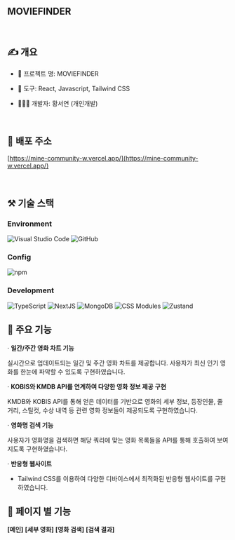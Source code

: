 ## MOVIEFINDER
  
## ✍️ 개요

- 📄 프로젝트 명: MOVIEFINDER
- 🔨 도구: React, Javascript, Tailwind CSS
- 👩🏻‍💻 개발자: 황서연 (개인개발)


   
## 💾 배포 주소

[https://mine-community-w.vercel.app/](https://mine-community-w.vercel.app/)


   
## ⚒️ 기술 스택

### Environment
![Visual Studio Code](https://img.shields.io/badge/visual%20studio%20code-297ACC?style=flat-square&logo=visualstudiocode&logoColor=white)
![GitHub](https://img.shields.io/badge/github-181717?style=flat-square&logo=github&logoColor=white)

### Config
![npm](https://img.shields.io/badge/npm-CB3837?style=flat-square&logo=npm&logoColor=white)

### Development
![TypeScript](https://img.shields.io/badge/TypeScript-3178C6?style=flat-square&logo=typescript&logoColor=white)
![NextJS](https://img.shields.io/badge/NextJS-000000?style=flat-square&logo=nextdotjs&logoColor=white)
![MongoDB](https://img.shields.io/badge/Mongodb-47A248?style=flat-square&logo=mongodb&logoColor=white)
![CSS Modules](https://img.shields.io/badge/CSS%20Modules-000000?style=flat-square&logo=cssmodules&logoColor=white)
![Zustand](https://img.shields.io/badge/zustand-5B4524?style=flat-square&logo=&logoColor=white)


## 🔑 주요 기능

· **일간/주간 영화 차트 기능**

실시간으로 업데이트되는 일간 및 주간 영화 차트를 제공합니다. 사용자가 최신 인기 영화를 한눈에 파악할 수 있도록 구현하였습니다.

· **KOBIS와 KMDB API를 연계하여 다양한 영화 정보 제공 구현**

KMDB와 KOBIS API를 통해 얻은 데이터를 기반으로 영화의 세부 정보, 등장인물, 줄거리, 스틸컷, 수상 내역 등 관련 영화 정보들이 제공되도록 구현하였습니다.

· **영화명 검색 기능**

사용자가 영화명을 검색하면 해당 쿼리에 맞는 영화 목록들을 API를 통해 호출하여 보여지도록 구현하였습니다.

· **반응형 웹사이트**

- Tailwind CSS를 이용하여 다양한 디바이스에서 최적화된 반응형 웹사이트를 구현하였습니다.


## 🔑 페이지 별 기능
**[메인]**
**[세부 영화]**
**[영화 검색]**
**[검색 결과]**

   

